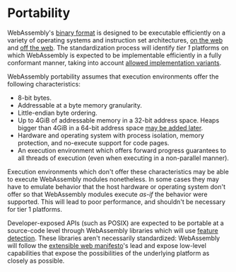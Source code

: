 # Portability

WebAssembly's [binary format](BinaryEncoding.md) is designed to be executable
efficiently on a variety of operating systems and instruction set architectures,
[on the web](Web.md) and [off the web](NonWeb.md). The standardization process
will identify *tier 1* platforms on which WebAssembly is expected to be
implementable efficiently in a fully conformant manner, taking into account
[allowed implementation variants](IncompletelySpecifiedBehavior.md).

WebAssembly portability assumes that execution environments offer the following
characteristics:

* 8-bit bytes.
* Addressable at a byte memory granularity.
* Little-endian byte ordering.
* Up to 4GiB of addressable memory in a 32-bit address space.  Heaps bigger than
  4GiB in a 64-bit address space
  [may be added later](FutureFeatures.md#Heaps-bigger-than-4GiB).
* Hardware and operating system with process isolation, memory protection, and
  no-execute support for code pages.
* An execution environment which offers forward progress guarantees to all
  threads of execution (even when executing in a non-parallel manner).

Execution environments which don't offer these characteristics may be able to
execute WebAssembly modules nonetheless. In some cases they may have to emulate
behavior that the host hardware or operating system don't offer so that
WebAssembly modules execute *as-if* the behavior were supported. This will lead
to poor performance, and shouldn't be necessary for tier 1 platforms.

Developer-exposed APIs (such as POSIX) are expected to be portable at a
source-code level through WebAssembly libraries which will use
[feature detection](FeatureTest.md). These libraries aren't necessarily
standardized: WebAssembly will follow the
[extensible web manifesto](https://extensiblewebmanifesto.org)'s lead and expose
low-level capabilities that expose the possibilities of the underlying platform
as closely as possible.
